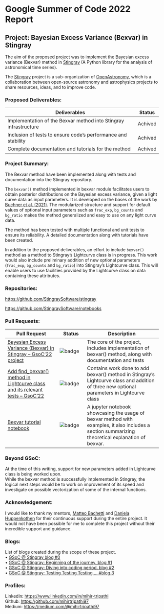 # Google Summer of Code 2022 Report

## Project: Bayesian Excess Variance (Bexvar) in Stingray

The aim of the proposed project was to implement the Bayesian excess variance (Bexvar) 
method 
in [Stingray](https://docs.stingray.science/index.html) (A Python library for the analysis of astronomical time series). 

The [Stingray](https://stingray.science/) project is a sub-organization of [OpenAstronomy](https://openastronomy.org/), which is a collaboration between open-source astronomy and astrophysics projects to share resources, ideas, and to improve code.

### Proposed Deliverables:
| Deliverables                                                     | Status  |  
| -----------------------------------------------------------------|---------|  
| Implementation of the Bexvar method into Stingray infrastructure | Achived |  
| Inclusion of tests to ensure code’s performance and stability    | Achived |  
| Complete documentation and tutorials for the method              | Achived |   

### Project Summary:
The Bexvar method have been implemented along with tests and documentation into the Stingray repository.  

The `bexvar()` method implemented in bexvar module facilitates users to obtain posterior distributions on the Bayesian excess variance, given a light curve data as input parameters. It is developed on the bases of the work by [Buchner et al. (2021)](https://arxiv.org/abs/2106.14529).  The modularized structure and support for default values of optional input parameters such as `frac_exp`, `bg_counts` and `bg_ratio` makes the method generalized and easy to use on any light curve data.  

The method has been tested with multiple functional and unit tests to ensure its reliability.  A detailed documentation along with tutorials have been created.  

In addition to the proposed deliverables, an effort to include `bexvar()` method as a method to Stingray’s Lightcurve class is in progress. This work would also include preliminary addition of new optional parameters (`frac_exp`, `bg_counts` and `bg_ratio`) into Stingray’s Lightcurve class. This will enable users to use facilities provided by the Lightcurve class on data containing these attributes.  

### Repositories:  
https://github.com/StingraySoftware/stingray  

https://github.com/StingraySoftware/notebooks  

### Pull Requests:
| Pull Request                                                                                                                            | Status     | Description                                                                                                                                                                                                                                                                                                                                                                                                                                                                                                                          |
| ----------------------------------------------------------------------------------------------------------------------------------------| -----------| -------------------------------------------------------------------------------------------------------------------------------------------------------------------------------------------------------------------------------------------------------- |  
| [Bayesian Excess Variance (Bexvar) in Stingray – GsoC’22 project](https://github.com/StingraySoftware/stingray/pull/664)                | ![badge](https://shields.io/badge/PR-Merged-blueviolet?style=for-the-badge&logo=appveyor)   | The core of the project, includes implementation of bexvar() method, along with documentation and tests        |  
| [Add find_bexvar() method in Lightcurve class and its relevant tests – GsoC’22](https://github.com/StingraySoftware/stingray/pull/669)  | <img width=200/>![badge](https://shields.io/badge/PR-Approved-success?style=for-the-badge&logo=appveyor)   | Contains work done to add bexvar() method in Stingray’s Lightcurve class and addition of three new optional parameters in Lightcurve class|  
| [Bexvar tutorial notebook](https://github.com/StingraySoftware/notebooks/pull/58)                                                       |  ![badge](https://shields.io/badge/PR-In_Review-lightgreen?style=for-the-badge&logo=appveyor)  | A jupyter notebook showcasing the usage of bexvar method with examples, it also includes a section summarizing theoretical explanation of bexvar.|  

### Beyond GSoC:

At the time of this writing, support for new parameters added in Lightcurve class is being worked upon.  
While the bexvar method is successfully implemented in Stingray, the logical next steps would be to work on improvement of its speed and investigate on possible vectorization of some of the internal functions.

### Acknowledgement:
I would like to thank my mentors, [Matteo Bachetti](https://github.com/matteobachetti) and [Daniela Huppenkothen](https://github.com/dhuppenkothen) for their continuous support during the entire project. It would not have been possible for me to complete this project without their incredible support and guidance. 

### Blogs:
List of blogs created during the scope of these project.  
•	[GSoC @ Stingray blog #0](https://medium.com/@mihirtripathi97/gsoc-stingray-blog-0-bb7ba9c5026c)  
•	[GSoC @ Stingray: Beginning of the journey. blog #1](https://medium.com/@mihirtripathi97/gsoc-stingray-beginning-of-the-journey-blog-1-7ed5a47bec65)  
•	[GSoC @ Stingray: Diving into coding period. blog #2](https://medium.com/@mihirtripathi97/gsoc-stingray-diving-into-coding-period-blog-2-f24a03c00014)  
•	[GSoC @ Stingray: Testing Testing Testing … #blog 3](https://medium.com/@mihirtripathi97/gsoc-stingray-testing-testing-testing-9d1572ac43ef)  

### Profiles:
LinkedIn:  <https://www.linkedin.com/in/mihir-tripathi>  
Github: <https://github.com/mihirtripathi97>  
Medium: <https://medium.com/@mihirtripathi97>

